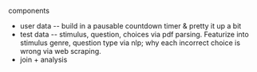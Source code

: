 components
* user data -- build in a pausable countdown timer & pretty it up a bit
* test data -- stimulus, question, choices via pdf parsing. Featurize into stimulus genre, question type via nlp;  why each incorrect choice is wrong via web scraping.
* join + analysis
